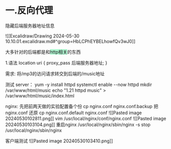 # 一.反向代理

隐藏后端服务器地址信息

![[Excalidraw/Drawing 2024-05-30 10.10.01.excalidraw.md#^group=HbLCPhEYBELhowfQv3wJ0]]

大多针对的后端都是和<span style="background:#affad1">http相关</span>的东西

1.语法
location uri { proxy_pass 后端服务器地址; }

需求: 将/mp3的访问请求转交到后端的/music地址

测试
server：
yum -y install httpd
systemctl enable --now httpd
mkdir /var/www/html/music
echo "1.21 httpd music" > /var/www/html/music/index.html

nginx:
先把前两天做的实验配置备个份
cp nginx.conf nginx.conf.backup
把 nginx.conf 还原
cp nginx.conf.default nginx.conf
![[Pasted image 20240530102811.png]]
vim /usr/local/nginx/conf/nginx.conf
![[Pasted image 20240530103104.png]]
重启nginx
/usr/local/nginx/sbin/nginx -s stop
/usr/local/nginx/sbin/nginx

客户端测试
![[Pasted image 20240530103410.png]]

